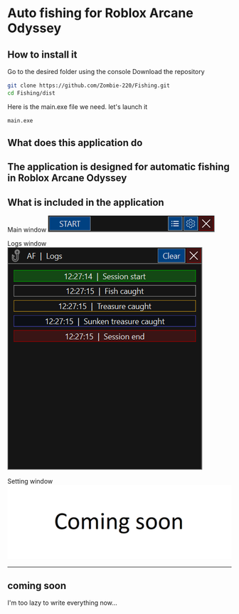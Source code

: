 # Auto fishing for Roblox Arcane Odyssey

## How to install it
Go to the desired folder using the console
Download the repository

```sh
git clone https://github.com/Zombie-220/Fishing.git
cd Fishing/dist
```

Here is the main.exe file we need. let's launch it

```sh
main.exe
```

## What does this application do
The application is designed for automatic fishing in Roblox Arcane Odyssey
---
## What is included in the application

Main window
![Main wondow](images/forMD/mainWindowIMG.png)

Logs window
![Logs window](images/forMD/logsWindowIMG.png)

Setting window
![Setting window](images/forMD/settingsWindowIMG.png)

---
## coming soon
I'm too lazy to write everything now...